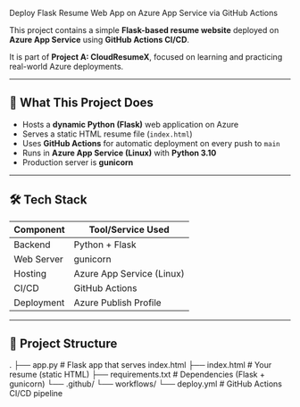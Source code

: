 Deploy Flask Resume Web App on Azure App Service via GitHub Actions

This project contains a simple **Flask-based resume website** deployed on **Azure App Service** using **GitHub Actions CI/CD**.

It is part of **Project A: CloudResumeX**, focused on learning and practicing real-world Azure deployments.

---

## 📌 What This Project Does

- Hosts a **dynamic Python (Flask)** web application on Azure
- Serves a static HTML resume file (`index.html`)
- Uses **GitHub Actions** for automatic deployment on every push to `main`
- Runs in **Azure App Service (Linux)** with **Python 3.10**
- Production server is **gunicorn**

---

## 🛠️ Tech Stack

| Component     | Tool/Service Used             |
|---------------|-------------------------------|
| Backend       | Python + Flask                |
| Web Server    | gunicorn                      |
| Hosting       | Azure App Service (Linux)     |
| CI/CD         | GitHub Actions                |
| Deployment    | Azure Publish Profile         |

---

## 📁 Project Structure

.
├── app.py # Flask app that serves index.html
├── index.html # Your resume (static HTML)
├── requirements.txt # Dependencies (Flask + gunicorn)
└── .github/
└── workflows/
└── deploy.yml # GitHub Actions CI/CD pipeline

